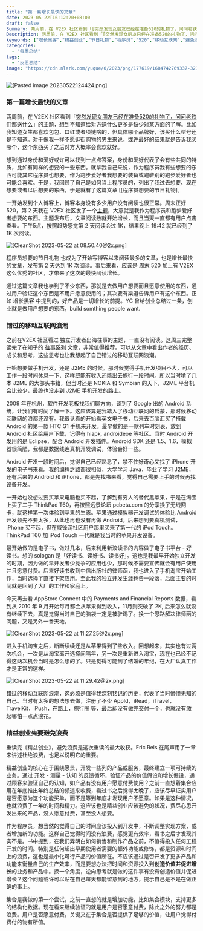 ```yaml
---
title: "第一篇增长最快的文章"
date: 2023-05-22T16:12:20+08:00
draft: false
Summary: 两周前，在 V2EX 社区看到「[突然发现女朋友已经在准备520的礼物了，问问老铁们都送什么」的主题。想到通过身份和爱好或许可以找到一些答案，身份和爱好代表了会有些共同的特质，比如有同样的想要的东西。于是，写下了程序员想要的节日礼物这篇文章，也成为了写博客以来浏览增长最快的文章。
Description: 两周前，在 V2EX 社区看到「[突然发现女朋友已经在准备520的礼物了，问问老铁们都送什么」的主题。想到通过身份和爱好或许可以找到一些答案，身份和爱好代表了会有些共同的特质，比如有同样的想要的东西。于是，写下了程序员想要的节日礼物这篇文章，也成为了写博客以来浏览增长最快的文章。
keywords: ["增长黑客","精益创业","节日礼物","程序员","520","移动互联网","避免浪费"]
categories:
  - "每周总结"
tags:
  - "反思总结"
image: "https://cdn.nlark.com/yuque/0/2023/png/177619/1684742769337-32158187-eb43-4e42-93cd-8693788bfcd2.png"
---
```


![[Pasted image 20230522124424.png]](https://cdn.nlark.com/yuque/0/2023/png/177619/1684742769337-32158187-eb43-4e42-93cd-8693788bfcd2.png)

### 第一篇增长最快的文章

两周前，在 V2EX 社区看到「[突然发现女朋友已经在准备520的礼物了，问问老铁们都送什么](https://v2ex.com/t/938613)」的主题，想到不知道给对方送什么更多是缺少对某方面的了解。比如我知道女生都喜欢包包、口红或者项链啥的，但具体哪个品牌好，该买什么型号还是不知道。对于像我一样不愿逛街购物的男生来说，或许最好的结果就是告诉我买哪个，这个东西买了之后对方大概率会喜欢就好。

想到通过身份和爱好或许可以找到一点点答案，身份和爱好代表了会有些共同的特质，比如有同样的想要的一些东西。就拿我自己来说，作为程序员我有些想要的东西可能其它程序员也想要，作为跑步爱好者我想要的装备或跑鞋别的跑步爱好者也可能会喜欢。于是，我回顾了自己是如何当上程序员的，列出了我过去想要、现在想要或者以后想要的东西，于是就有了这篇文章 [[程序员想要的节日礼物]。

一开始发到个人博客上，博客本身没有多少用户没有阅读也很正常。周末正好 520，第 2 天我在 V2EX 社区发了一个[主题](https://www.v2ex.com/t/940615)，大意就是我作为程序员和跑步爱好者想要的东西。主题发布后，文章阅读数就开始增长，而且当天一直都有用户点击查看。下午5点，按照趋势感觉第 2 天阅读会过 1K，结果晚上 19:42 就已经到了 1K 次阅读。

![[CleanShot 2023-05-22 at 08.50.40@2x.png]](https://cdn.nlark.com/yuque/0/2023/png/177619/1684742791751-cae71744-7bb5-4b43-a33e-c7236a2c7f63.png)

程序员想要的节日礼物 也成为了开始写博客以来阅读最多的文章，也是增长最快的文章，发布第 2 天达到 1K 次阅读。事后来看，应该是 周末 520 加上有 V2EX 这么优秀的社区，才带来了这次的最快阅读增长。

通过这篇文章我也学到了不少东西，那就是去做用户想要而且愿意使用的东西，通过用户验证这个东西是不用户愿意使用的；其次要有渠道告诉用户有这个东西。正如 增长黑客 中提到的，好产品是一切增长的前提。YC 曾给创业总结过一条，创业就是做用户想要的东西，build somthing people want.

### 错过的移动互联网浪潮

之前在V2EX 社区看过 独立开发者出海往事的主题，一直没有阅读。这周三完整读完了在知乎的 [往事系列](https://www.zhihu.com/people/indie_hacker/posts) 文章，非常值得推荐。可以从文章中看出作者的经历、成长和思考，这些思考也让我想起了自己错过的移动互联网浪潮。

开始想要做手机开发，还是 J2ME 的时候。那时候觉得手机开发项目不大，可以工作一段时间休息一下，这样既能有收入还能出去旅行一段时间。所以当时啃了几本 J2ME 的大部头书籍，但当时还是 NOKIA 和 Symbian 的天下，J2ME 平台机会比较少，最终也没走到 J2ME 手机开发的路上。

2009 年在杭州，软件开发老板找我们聊方向，谈到了 Google 出的 Android 系统，让我们有时间了解一下。这应该算是我踏入了移动互联网的启蒙，那时候移动互联网的浪都还没有。我很认真的开始看英文电子书，后来去百脑汇买了搭载 Android 的第一款 HTC G1 手机来开发。最早做的是一款列车时刻表，放到 Android 社区给用户下载，记得有 hiapk, androideoe 等社区。当时 Android 开发用的是 Eclipse，配合 Android 开发插件。Android SDK 还是 1.5、1.6，模拟器很简陋，我都是数据线连真机开发调试，体验会好一些。

Android 开发一段时间后，觉得自己已经熟悉了，禁不住好奇心又找了 iPhone 开发的电子书来看。我的编程之路都很相似，大学学习 Java，毕业了学习 J2ME，还有后来的 Android 和 iPhone，都是先找书来看，觉得自己需要上手的时候再找设备开发。

一开始也没想过要买苹果电脑也买不起，了解到有穷人的替代黑苹果，于是在淘宝上买了二手 ThinkPad T60，再按照远景论坛 pcbeta.com 的分享换了无线网卡，就这样第一次体验到苹果的生态。苹果通过模拟器开发调试的体验比 Android 开发领先不要太多，从此也再也没有再做 Android。后来想到要真机测试，iPhone 买不起，但在威锋网社区用户那里买来了第一代的 iPod Touch。ThinkPad T60 加 iPod Touch 一代就是我当时的苹果开发设备。

最开始做的是电子书，做过几本，后来利用新浪读书的内容做了电子书平台 - 好读书。想的 sologan 是「好读书、读好书、读书好」。这也是我最早开始独立开发的时期，因为做的早开发者少竞争的应用也少，那时候不需要宣传就会有用户使用并且愿意付费。后来好读书收到中信出版社的律师函，我也进入了手机淘宝开始工作，当时选择了直接下架应用。至此我的独立开发生涯也告一段落，后面主要的时间就是回到了大厂的工作和家庭上。

今天再去看 AppStore Connect 中的 Payments and Financial Reports 数据，看到从 2010 年 9 月开始每月都会从苹果得到收入，11月则突破了 2K, 后来怎么就没有继续下去，真是觉得当时自己的脑袋一定是被驴踢了。换一个思路解决律师函的问题，又是另外一番天地。

![[CleanShot 2023-05-22 at 11.27.25@2x.png]](https://cdn.nlark.com/yuque/0/2023/png/177619/1684742806343-2c54d95e-a500-4579-91b8-e0a24e66abd0.png)

进入手机淘宝之后，断断续续还是从苹果得到了些收入。回想起来，其实也有过两次机会，一次是从淘宝离开选择间隔年，另一次是重新进入淘宝，现在也已经不记得这两次机会当时是怎么想的了。只是觉得可能到了结婚的年纪，在大厂认真工作才是正常的这样。

![[CleanShot 2023-05-22 at 11.29.42@2x.png]](https://cdn.nlark.com/yuque/0/2023/png/177619/1684742815056-5347cb07-0474-4283-a836-9e132f76cb5a.png)

错过的移动互联网浪潮，这必须是值得我深刻铭记的历史，代表了当时懵懂无知的自己。当时有太多的想法想去做，注册了不少 AppId，iRead，iTravel，TravelKit，iPush，在路上，旅行圈 等，最后却没有做完交付一个，也就没有激起哪怕一点点浪花。

### 精益创业先要避免浪费

重读完《精益创业》，避免浪费是这次重读的最大收获。Eric Reis 在尾声用了一章来讲述杜绝浪费，也足以说明它的重要。

精益创业的核心在于围绕愿景，开发一些列的产品或服务，最终建立一项可持续的业务。通过 开发 - 测量 - 认知 的反馈循环，验证产品的价值假设和增长假设，通过顾客来验证自己的认知，如产品有没有用户愿意付费使用？之前一直想着集合应用在年底推出年终总结的频道来收费，看过书之后觉得太晚了，应该尽早证实用户是否愿意为这个功能买单，而不是等到年底才发现用户不愿意。如果是这种情况，也就浪费了一年的时间和精力。这应该也是精益创业应该避免的状况，费尽心思开发出来的产品，没人愿意付费，甚至没人想要。

作为程序员，想当然的觉得自己的时间应该投入到开发中，不断调整实现方案，或者增加新的功能。这样自己觉得时间没有浪费，感觉更有效率，看书之后才发现其实不是。书中提到，在我们弄明白如何销售和制作产品之前，不值得投入任何工程开发的时间。特别是任何超出早期使用者需要的额外功能或修饰，都是资源和时间上的浪费，这也是最小化可行产品的价值所在。不应该通过是否开发了更多产品和功能来衡量自己的生产效率，而是要想办法把时间和资源投入到**创造价值并促进增长**的业务和产品中。换一个角度，逆向思考就是做的这件事有没有创造价值并促进增长？这个问题或许可以贴在自己每天都能留意到的地方，提示自己是不是在做正确的事上。

集合是我做的第一个尝试，之前一直想的就是增加功能，比如集合模块，支持更多的结构化数据。现在看来继续验证的就是用户是否愿意付费，除此之外的努力都是浪费。用户是否愿意付费，关键又在于集合是否提供了足够的价值，让用户觉得付费付的物有所值。
